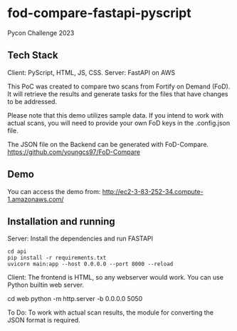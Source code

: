 # fod-compare-fastapi-pyscript
Pycon Challenge 2023


## Tech Stack
Client: PyScript, HTML, JS, CSS.
Server: FastAPI on AWS

This PoC was created to compare two scans from Fortify on Demand (FoD). It will retrieve the results and generate tasks for the files that have changes to be addressed.

Please note that this demo utilizes sample data. If you intend to work with actual scans, you will need to provide your own FoD keys in the .config.json file.

The JSON file on the Backend can be generated with FoD-Compare.
https://github.com/youngcs97/FoD-Compare

## Demo
You can access the demo from:
http://ec2-3-83-252-34.compute-1.amazonaws.com/

## Installation and running

Server:
Install the dependencies and run FASTAPI

```console
cd api
pip install -r requirements.txt
uvicorn main:app --host 0.0.0.0 --port 8000 --reload
```

Client:
The frontend is HTML, so any webserver would work. You can use Python builtin web server.

cd web
python -m http.server -b 0.0.0.0 5050

To Do: 
To work with actual scan results, the module for converting the JSON format is required.
